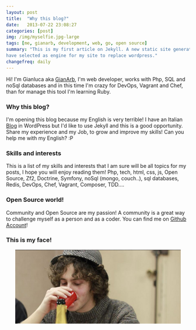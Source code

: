 ```yaml
---
layout: post
title:  "Why this blog?"
date:   2013-07-22 23:08:27
categories: [post]
img: /img/myselfie.jpg-large
tags: [me, gianarb, development, web, go, open source]
summary: "This is my first article on Jekyll. A new static site generator that I
have selected as engine for my site to replace wordpress."
changefreq: daily
---
```


Hi! I'm Gianluca aka [GianArb](https://twitter.com/gianarb), I'm web developer,
works with Php, SQL and noSql databases and in this time I'm crazy for DevOps,
Vagrant and Chef, than for manage this tool I'm learning Ruby.

### Why this blog?
I'm opening this blog because my English is very terrible! I have an Italian
[Blog](/) in WordPress but I'd like to use Jekyll and this is a
good opportunity.  Share my experience and my Job, to grow and improve my
skills! Can you help me with my English? :P

### Skills and interests

This is a list of my skills and interests that I am sure will be all topics for
my posts, I hope you will enjoy reading them!  Php, tech, html, css, js, Open
Source, Zf2, Doctrine, Symfony, noSql (mongo, couch..), sql databases, Redis,
DevOps, Chef, Vagrant, Composer, TDD....

### Open Source world!

Community and Open Source are my passion! A community is a great way to
challenge myself as a person and as a coder. You can find me on [Github
Account](https://github.com/gianarb)!

### This is my face!
<div style="text-align:center;">
<img src="/img/posts/2013-07-19-why-this-blog.png" width="90%" />
</div>
